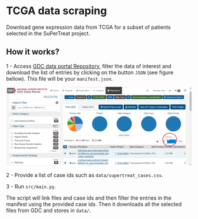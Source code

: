 # TCGA data scraping

 Download gene expression data from TCGA for a subset of patients selected in the SuPerTreat project.

## How it works?
1 - Access [GDC data portal Repository](https://portal.gdc.cancer.gov/repository), filter the data of interest and download the list of entries by clicking on the button `JSON` (see figure bellow). This file will be your `manifest.json`.

![GDC data portal showing that you need to click in the button JSON to download the manifest file](https://github.com/phydev/tcga-supertreat/blob/c4d43755af26a9b9a281ad73147b6a1d611cc6ce/docs/gdc_data_portal.png)

2 - Provide a list of case ids such as `data/supertreat_cases.csv`.

3 - Run `src/main.py`.

The script will link files and case ids and then filter the entries in the manifest using the provided case ids. Then it downloads all the selected files from GDC and stores in `data/`.


